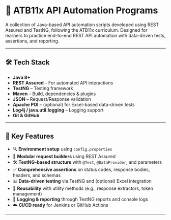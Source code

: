 # 🚀 ATB11x API Automation Programs

A collection of Java-based API automation scripts developed using REST Assured and TestNG, following the ATB11x curriculum. Designed for learners to practice end-to-end REST API automation with data-driven tests, assertions, and reporting.

---

## 🛠️ Tech Stack

- **Java 8+**
- **REST Assured** – For automated API interactions
- **TestNG** – Testing framework
- **Maven** – Build, dependencies & plugins
- **JSON** – Request/Response validation
- **Apache POI** – (optional) for Excel-based data-driven tests
- **Log4j / java.util.logging** – Logging support
- **Git & GitHub**

---

## 🧪 Key Features

- 🔍 **Environment setup** using `config.properties`
- 🧱 **Modular request builders** using REST Assured
- 🛠️ **TestNG-based structure** with `@Test`, `@DataProvider`, and parameters
- ✅ **Comprehensive assertions** on status codes, response bodies, headers, and schemas
- 📊 **Data‑driven testing** via TestNG and (optional) Excel integration
- 🧭 **Reusability** with utility methods (e.g., response extractors, token management)
- 📜 **Logging & reporting** through TestNG reports and console logs
- ☁️ **CI/CD ready** for Jenkins or GitHub Actions

---
